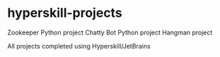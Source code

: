 # hyperskill-projects
Zookeeper Python project
Chatty Bot Python project
Hangman project

All projects completed using Hyperskill/JetBrains
